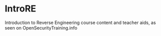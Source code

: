 IntroRE
=======

Introduction to Reverse Engineering course content and teacher aids, as seen on OpenSecurityTraining.info
